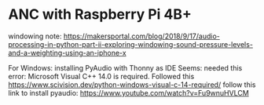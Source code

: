 # ANC with Raspberry Pi 4B+
windowing note:
https://makersportal.com/blog/2018/9/17/audio-processing-in-python-part-ii-exploring-windowing-sound-pressure-levels-and-a-weighting-using-an-iphone-x


For Windows: 
installing PyAudio with Thonny as IDE
Seems: needed this error: Microsoft Visual C++ 14.0 is required. Followed this https://www.scivision.dev/python-windows-visual-c-14-required/
follow this link to install pyaudio: https://www.youtube.com/watch?v=Fu9wnuHVLCM
